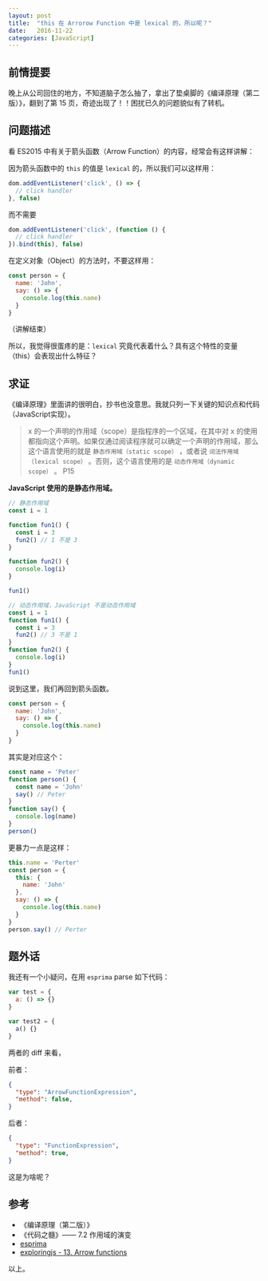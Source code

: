 ```yaml
---
layout: post
title:  "this 在 Arrorow Function 中是 lexical 的，所以呢？"
date:   2016-11-22
categories: [JavaScript]
---
```


## 前情提要

晚上从公司回住的地方，不知道脑子怎么抽了，拿出了垫桌脚的《编译原理（第二版）》，翻到了第 15 页，奇迹出现了！！困扰已久的问题貌似有了转机。

## 问题描述

看 ES2015 中有关于箭头函数（Arrow Function）的内容，经常会有这样讲解：

因为箭头函数中的 `this` 的值是 `lexical` 的，所以我们可以这样用：

```js
dom.addEventListener('click', () => {
  // click handler
}, false)
```

而不需要

```js
dom.addEventListener('click', (function () {
  // click handler
}).bind(this), false)
```

在定义对象（Object）的方法时，不要这样用：

```js
const person = {
  name: 'John',
  say: () => {
    console.log(this.name)
  }
}
```

（讲解结束）

所以，我觉得很蛋疼的是：`lexical` 究竟代表着什么？具有这个特性的变量（this）会表现出什么特征？

## 求证

《编译原理》里面讲的很明白，抄书也没意思。我就只列一下关键的知识点和代码（JavaScript实现）。

> x 的一个声明的作用域（scope）是指程序的一个区域，在其中对 x 的使用都指向这个声明。如果仅通过阅读程序就可以确定一个声明的作用域，那么这个语言使用的就是 `静态作用域（static scope）` ，或者说 `词法作用域（lexical scope）` 。否则，这个语言使用的是 `动态作用域（dynamic scope）` 。 P15

**JavaScript 使用的是静态作用域。**

```js
// 静态作用域
const i = 1

function fun1() {
  const i = 3
  fun2() // 1 不是 3
}

function fun2() {
  console.log(i)
}

fun1()
```

```js
// 动态作用域，JavaScript 不是动态作用域
const i = 1
function fun1() {
  const i = 3
  fun2() // 3 不是 1
}
function fun2() {
  console.log(i)
}
fun1()
```

说到这里，我们再回到箭头函数。

```js
const person = {
  name: 'John',
  say: () => {
    console.log(this.name)
  }
}
```

其实是对应这个：

```js
const name = 'Peter'
function person() {
  const name = 'John'
  say() // Peter
}
function say() {
  console.log(name)
}
person()
```

更暴力一点是这样：

```js
this.name = 'Perter'
const person = {
  this: {
    name: 'John'
  },
  say: () => {
    console.log(this.name)
  }
}
person.say() // Perter
```

## 题外话

我还有一个小疑问，在用 `esprima` parse 如下代码：

```js
var test = {
  a: () => {}
}

var test2 = {
  a() {}
}
```

两者的 diff 来看，

前者：

```json
{
  "type": "ArrowFunctionExpression",
  "method": false,
}
```

后者：

```json
{
  "type": "FunctionExpression",
  "method": true,
}
```

这是为啥呢？

## 参考

- 《编译原理（第二版）》
- 《代码之髓》—— 7.2 作用域的演变
- [esprima](http://esprima.org/demo/parse.html)
- [exploringjs - 13. Arrow functions](http://exploringjs.com/es6/ch_arrow-functions.html)

以上。
